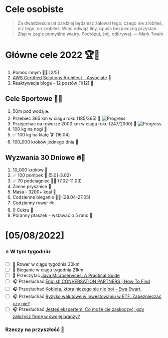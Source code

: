 Cele osobiste
==============
> Za dwadzieścia lat bardziej będziesz żałował tego, czego nie zrobiłeś, niż tego, co zrobiłeś. Więc odwiąż liny, opuść bezpieczną przystań. Złap w żagle pomyślne wiatry. Podróżuj, śnij, odkrywaj.
> — Mark Twain

# Główne cele 2022 🏆🥇
1. Pomoc innym 🧚‍♂️ [2/5]
2. [AWS Certified Solutions Architect – Associate](https://aws.amazon.com/certification/certified-solutions-architect-associate/) 📜
3. Reaktywacja bloga - 12 postów [1/12] 📝

## Cele Sportowe 💪🥈
1. 50m pod wodą 🏊
2. Przebiec 365 km w ciagu roku (185/365) 🏃 ![Progress](https://progress-bar.dev/50/)
3. Przejechac na rowerze 2000 km w ciagu roku (247/2000) 🚴 ![Progress](https://progress-bar.dev/12/)
4. 100 kg na nogi 🦵
5. ✅ 100 kg na klatę 🏋️ (16.04)
6. 100_000 kroków jednego dnia 🚶

## Wyzwania 30 Dniowe 🔥🥉
1. 10_000 kroków 🦶
2. ✅ 100 pompek 🙇 (5.01-3.02)
3. ✅ 70 podciagniec 🏋️‍♂️ (7.02-11.03)
4. Zimne prysznice 🚿
5. Masa - 3200+ kcal 🍌
6. Codzienne bieganie 🏃‍♀️ (28.04-27.05)
7. Codzienny rower 🚲
8. 0 Cukru 🎂
9. Poranny ptaszek - wstawać o 5 rano 🌅

# [05/08/2022]
### ⭐ W tym tygodniu:
- [ ] 🚴 Rower w ciągu tygodnia 30km
- [ ] 🏃 Bieganie w ciągu tygodnia 21km
- [ ] 📗 Przeczytać [Java Microservices: A Practical Guide](https://www.marcobehler.com/guides/java-microservices-a-practical-guide)
- [ ] 🎧 Przesłuchać [English CONVERSATION PARTNERS | How To Find](https://effortlessenglishshow.com/english-conversation-partners-how-to-find)
- [ ] 🎧 Przesłuchać [Kobieta, która niczego się nie boi – Ewa Ewart.](https://zaprojektujswojezycie.pl/kobieta-ktora-niczego-sie-nie-boi-ewa-ewart/)
- [ ] 🎧 Przesłuchać [Ryzyko walutowe w inwestowaniu w ETF. Zabezpieczać czy nie?](https://inwestomat.eu/ryzyko-walutowe-w-inwestowaniu-w-etf-zabezpieczac-czy-nie/)
- [ ] 🎧 Przesłuchać [Jesteś ekspertem. Co może cię zaskoczyć, gdy założysz firmę w swojej branży?](https://malawielkafirma.pl/ekspert-w-roli-przedsiebiorcy/)

### Rzeczy na przyszłość 🏅
